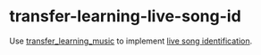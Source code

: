 # transfer-learning-live-song-id

Use [transfer_learning_music](https://github.com/evhub/transfer_learning_music) to implement [live song identification](https://github.com/evhub/live-song-id).
